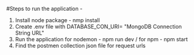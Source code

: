 
#Steps to run the application - 

1. Install node package - nmp install
2. Create .env file with DATABASE_CON_URI= "MongoDB Connection String URL"
3. Run the application 
    for nodemon - npm run dev / 
    for npm - npm start
4. Find the postmen collection json file for request urls